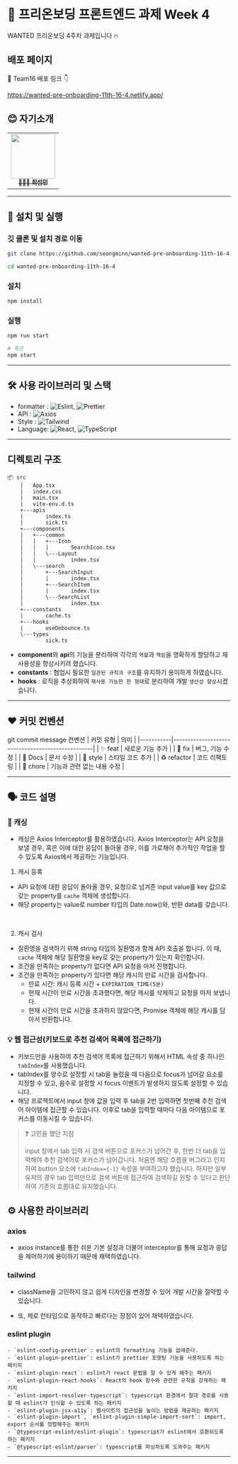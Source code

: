 # 🌱 프리온보딩 프론트엔드 과제 Week 4

WANTED 프리온보딩 4주차 과제입니다 🔥

## 배포 페이지

🎉 Team16 배포 링크 👇

https://wanted-pre-onboarding-11th-16-4.netlify.app/

## 😊 자기소개

<table>
  <tbody>
    <tr>
      <td align="center"><a href="https://github.com/seongminn"><img src="https://github.com/jsdmas/jsdmas.github.io/assets/105098581/3fdd5b88-e4ba-412b-a89e-b71694c153f7" width="100px;" alt=""/><br /><sub><b>🙎🏻‍♂️ 최성민</b></sub></a><br /></td>
    </tr>
  </tbody>
</table>

---

## 🔧 설치 및 실행

### 깃 클론 및 설치 경로 이동

```bash
git clone https://github.com/seongminn/wanted-pre-onboarding-11th-16-4.git

cd wanted-pre-onboarding-11th-16-4
```

### 설치

```bash
npm install
```

### 실행

```bash
npm run start

# 혹은
npm start
```

---

## 🛠️ 사용 라이브러리 및 스택

- formatter : ![Eslint](https://img.shields.io/badge/Eslint-blue), ![Prettier](https://img.shields.io/badge/Prettier-pink)
- API : ![Axios](https://img.shields.io/badge/Axios-yellow)
- Style : ![Tailwind](https://img.shields.io/badge/tailwindcss-06b6d4%26logo%3Dtailwindcss)
- Language: ![React](https://img.shields.io/badge/React-61DAFB?logo=React&logoColor=white), ![TypeScript](https://img.shields.io/badge/TypeScript-007ACC?logo=TypeScript&logoColor=white)

---

## 디렉토리 구조

```
📦 src
    |   App.tsx
    |   index.css
    |   main.tsx
    |   vite-env.d.ts
    +---apis
    |       index.ts
    |       sick.ts
    +---components
    |   +---common
    |   |   +---Icon
    |   |   |       SearchIcon.tsx
    |   |   \---Layout
    |   |           index.tsx
    |   \---search
    |       +---SearchInput
    |       |       index.tsx
    |       +---SearchItem
    |       |       index.tsx
    |       \---SearchList
    |               index.tsx
    +---constants
    |       cache.ts
    +---hooks
    |       useDebounce.ts
    \---types
            sick.ts
```

- **component**와 **api**의 기능을 분리하여 각각의 `역할`과 `책임`을 명확하게 할당하고 재사용성을 향상시키려 했습니다.
- **constants** : 협업시 필요한 `일관된 규칙과 구조`를 유지하기 용이하게 하였습니다.
- **hooks** : 로직을 추상화하여 `재사용 가능한 한 형태`로 분리하여 개발 `생산성 향상`시켰습니다.

---

## ❤ 커밋 컨벤션

git commit message 컨벤션
| 커밋 유형 | 의미 |
|-----------|--------------------------------------------------|
| ✨ feat | 새로운 기능 추가 |
| 🐛 fix | 버그, 기능 수정 |
| 📝 Docs | 문서 수정 |
| 🎨 style | 스타일 코드 추가 |
| ♻️ refactor | 코드 리팩토링 |
| 📌 chore | 기능과 관련 없는 내용 수정 |

---

## 🗣️ 코드 설명

### 💽 캐싱

- 캐싱은 Axios Interceptor를 활용하였습니다. Axios Interceptor는 API 요청을 보낼 경우, 혹은 이에 대한 응답이 돌아올 경우, 이를 가로채어 추가적인 작업을 할 수 있도록 Axios에서 제공하는 기능입니다.

1.  캐시 등록

- API 요청에 대한 응답이 돌아올 경우, 요청으로 넘겨준 input value를 key 값으로 갖는 property를 `cache` 객체에 생성합니다.
- 해당 property는 value로 number 타입의 Date.now()와, 반환 data를 갖습니다.

<br />

2. 캐시 검사

- 질환명을 검색하기 위해 string 타입의 질환명과 함께 API 호출을 합니다. 이 때, `cache` 객체에 해당 질환명을 key로 갖는 property가 있는지 확인합니다.
- 조건을 만족하는 property가 없다면 API 요청을 마저 진행합니다.
- 조건을 만족하는 property가 있다면 해당 캐시의 만료 시간을 검사합니다.
  - 만료 시간: 캐시 등록 시간 + `EXPIRATION_TIME(5분)`
  - 현재 시간이 만료 시간을 초과했다면, 해당 캐시를 삭제하고 요청을 마저 보냅니다.
  - 현재 시간이 만료 시간을 초과하지 않았다면, Promise 객체에 해당 캐시를 담아서 반환합니다.

### 💡 웹 접근성(키보드로 추천 검색어 목록에 접근하기)

- 키보드만을 사용하여 추천 검색어 목록에 접근하기 위해서 HTML 속성 중 하나인 `tabIndex`를 사용했습니다.
- tabIndex를 양수로 설정할 시 tab을 눌렀을 때 다음으로 focus가 넘어갈 요소를 지정할 수 있고, 음수로 설정할 시 focus 이벤트가 발생하지 않도록 설정할 수 있습니다.
- 해당 프로젝트에서 input 창에 값을 입력 후 tab을 2번 입력하면 첫번째 추천 검색어 아이템에 접근할 수 있습니다. 이후로 tab을 입력할 때마다 다음 아이템으로 포커스를 이동시킬 수 있습니다.

> ❓ 고민을 했던 지점
>
> input 창에서 tab 입력 시 검색 버튼으로 포커스가 넘어간 후, 한번 더 tab을 입력해야 추천 검색어로 포커스가 넘어갑니다. 처음엔 해당 흐름을 버그라고 인지하여 button 요소에 `tabIndex={-1}` 속성을 부여하고자 했습니다. 하지만 일부 유저의 경우 tab 입력만으로 검색 버튼에 접근하여 검색하길 원할 수 있다고 판단하여 기존의 흐름대로 유지했습니다.

## ⚙️ 사용한 라이브러리

### axios

- axios instance를 통한 쉬운 기본 설정과 더불어 interceptor를 통해 요청과 응답을 제어하기에 용이하기 때문에 채택하였습니다.

### tailwind

- className을 고민하지 않고 쉽게 디자인을 변경할 수 있어 개발 시간을 절약할 수 있습니다.

- 또, 제로 런타임으로 동작하고 빠르다는 장점이 있어 채택하였습니다.

### eslint plugin

```
- `eslint-config-prettier`: eslint의 formatting 기능을 없애준다.
- `eslint-plugin-prettier`: eslint가 prettier 포맷팅 기능을 사용하도록 하는 패키지
- `eslint-plugin-react`: eslint가 react 문법을 알 수 있게 해주는 패키지
- `eslint-plugin-react-hooks`: React의 hook 함수와 관련한 규칙을 강제하는 패키지
- `eslint-import-resolver-typescript`: typescript 환경에서 절대 경로를 사용할 때 eslint가 인식할 수 있도록 하는 패키지
- `eslint-plugin-jsx-a11y`: 웹사이트의 접근성을 높이는 방법을 제공하는 패키지
- `eslint-plugin-import`, `eslint-plugin-simple-import-sort`: import, export 순서를 정렬해주는 패키지
- `@typescript-eslint/eslint-plugin`: typescript가 eslint에서 호환되도록 하는 패키지
- `@typescript-eslint/parser`: typescript를 파싱하도록 도와주는 패키지
```

---
